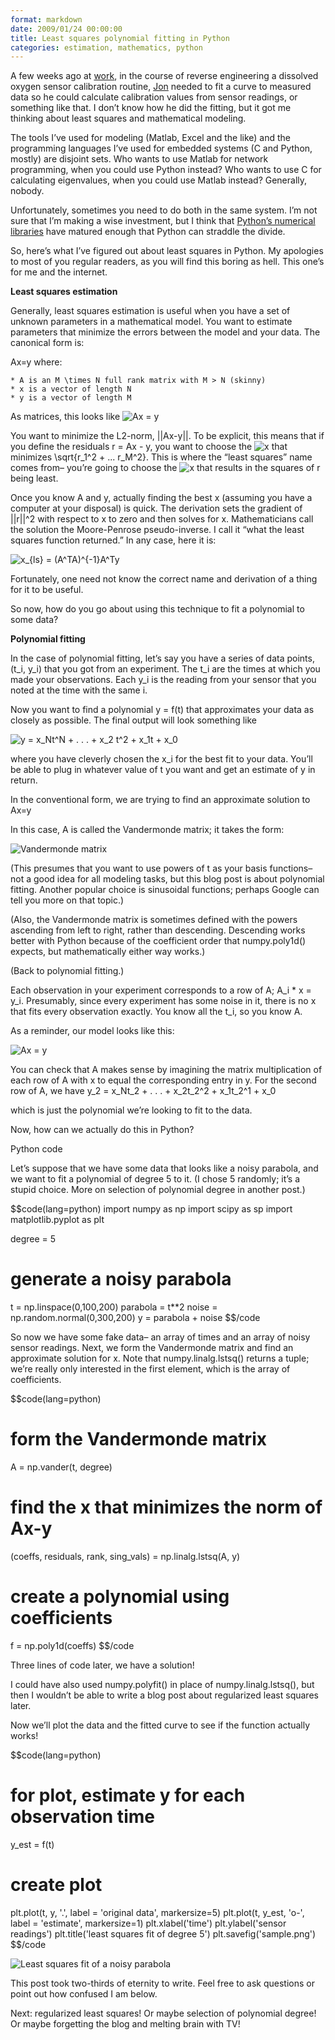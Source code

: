 ```yaml
---
format: markdown
date: 2009/01/24 00:00:00
title: Least squares polynomial fitting in Python
categories: estimation, mathematics, python
---
```

A few weeks ago at [work][1], in the course of reverse engineering a dissolved oxygen sensor calibration routine, [Jon][2] needed to fit a curve to measured data so he could calculate calibration values from sensor readings, or something like that. I don’t know how he did the fitting, but it got me thinking about least squares and mathematical modeling.

The tools I’ve used for modeling (Matlab, Excel and the like) and the programming languages I’ve used for embedded systems (C and Python, mostly) are disjoint sets. Who wants to use Matlab for network programming, when you could use Python instead? Who wants to use C for calculating eigenvalues, when you could use Matlab instead? Generally, nobody.

Unfortunately, sometimes you need to do both in the same system. I’m not sure that I’m making a wise investment, but I think that [Python’s numerical libraries][3] have matured enough that Python can straddle the divide.

So, here’s what I’ve figured out about least squares in Python. My apologies to most of you regular readers, as you will find this boring as hell. This one’s for me and the internet.

**Least squares estimation**

Generally, least squares estimation is useful when you have a set of unknown parameters in a mathematical model. You want to estimate parameters that minimize the errors between the model and your data. The canonical form is:

Ax=y
where:

    * A is an M \times N full rank matrix with M > N (skinny)
    * x is a vector of length N
    * y is a vector of length M

As matrices, this looks like
![Ax = y](http://pingswept.org/images/equations/ax_equals_y.png)

You want to minimize the L2-norm, ||Ax-y||. To be explicit, this means that if you define the residuals r = Ax - y, you want to choose the ![x](http://pingswept.org/images/equations/x.png) that minimizes \sqrt{r_1^2 + ... r_M^2}. This is where the “least squares” name comes from– you’re going to choose the ![x](http://pingswept.org/images/equations/x.png) that results in the squares of r being least.

Once you know A and y, actually finding the best x (assuming you have a computer at your disposal) is quick. The derivation sets the gradient of ||r||^2 with respect to x to zero and then solves for x. Mathematicians call the solution the Moore-Penrose pseudo-inverse. I call it “what the least squares function returned.” In any case, here it is:

![x_{ls} = (A^TA)^{-1}A^Ty](http://pingswept.org/images/equations/moore_penrose_pseudo_inverse.png)

Fortunately, one need not know the correct name and derivation of a thing for it to be useful.

So now, how do you go about using this technique to fit a polynomial to some data?

**Polynomial fitting**

In the case of polynomial fitting, let’s say you have a series of data points, (t_i, y_i) that you got from an experiment. The t_i are the times at which you made your observations. Each y_i is the reading from your sensor that you noted at the time with the same i.

Now you want to find a polynomial y = f(t) that approximates your data as closely as possible. The final output will look something like

![y = x_Nt^N + . . . + x_2 t^2 + x_1t + x_0](http://pingswept.org/images/equations/polynomial_in_x.png)

where you have cleverly chosen the x_i for the best fit to your data. You’ll be able to plug in whatever value of t you want and get an estimate of y in return.

In the conventional form, we are trying to find an approximate solution to
Ax=y

In this case, A is called the Vandermonde matrix; it takes the form:

![Vandermonde matrix](http://pingswept.org/images/equations/vandermonde_matrix.png)

(This presumes that you want to use powers of t as your basis functions– not a good idea for all modeling tasks, but this blog post is about polynomial fitting. Another popular choice is sinusoidal functions; perhaps Google can tell you more on that topic.)

(Also, the Vandermonde matrix is sometimes defined with the powers ascending from left to right, rather than descending. Descending works better with Python because of the coefficient order that numpy.poly1d() expects, but mathematically either way works.)

(Back to polynomial fitting.)

Each observation in your experiment corresponds to a row of A; A_i * x = y_i. Presumably, since every experiment has some noise in it, there is no x that fits every observation exactly. You know all the t_i, so you know A.

As a reminder, our model looks like this:

![Ax = y](http://pingswept.org/images/equations/ax_equals_y.png)

You can check that A makes sense by imagining the matrix multiplication of each row of A with x to equal the corresponding entry in y. For the second row of A, we have
y_2 = x_Nt_2 + . . . + x_2t_2^2 + x_1t_2^1 + x_0

which is just the polynomial we’re looking to fit to the data.

Now, how can we actually do this in Python?

Python code

Let’s suppose that we have some data that looks like a noisy parabola, and we want to fit a polynomial of degree 5 to it. (I chose 5 randomly; it’s a stupid choice. More on selection of polynomial degree in another post.)

$$code(lang=python)
import numpy as np
import scipy as sp
import matplotlib.pyplot as plt

degree = 5

# generate a noisy parabola
t = np.linspace(0,100,200)
parabola = t**2
noise = np.random.normal(0,300,200)
y = parabola + noise
$$/code

So now we have some fake data– an array of times and an array of noisy sensor readings. Next, we form the Vandermonde matrix and find an approximate solution for x. Note that numpy.linalg.lstsq() returns a tuple; we’re really only interested in the first element, which is the array of coefficients.

$$code(lang=python)
# form the Vandermonde matrix
A = np.vander(t, degree)
 
# find the x that minimizes the norm of Ax-y
(coeffs, residuals, rank, sing_vals) = np.linalg.lstsq(A, y)
 
# create a polynomial using coefficients
f = np.poly1d(coeffs)
$$/code

Three lines of code later, we have a solution!

I could have also used numpy.polyfit() in place of numpy.linalg.lstsq(), but then I wouldn’t be able to write a blog post about regularized least squares later.

Now we’ll plot the data and the fitted curve to see if the function actually works!

$$code(lang=python)
# for plot, estimate y for each observation time
y_est = f(t)
 
# create plot
plt.plot(t, y, '.', label = 'original data', markersize=5)
plt.plot(t, y_est, 'o-', label = 'estimate', markersize=1)
plt.xlabel('time')
plt.ylabel('sensor readings')
plt.title('least squares fit of degree 5')
plt.savefig('sample.png')
$$/code

![Least squares fit of a noisy parabola](http://pingswept.org/img/sample.png)

This post took two-thirds of eternity to write. Feel free to ask questions or point out how confused I am below.

Next: regularized least squares! Or maybe selection of polynomial degree! Or maybe forgetting the blog and melting brain with TV!

[1]: http://www.greenmountainengineering.com/
[2]: http://eatthepath.com
[3]: http://scipy.org/
